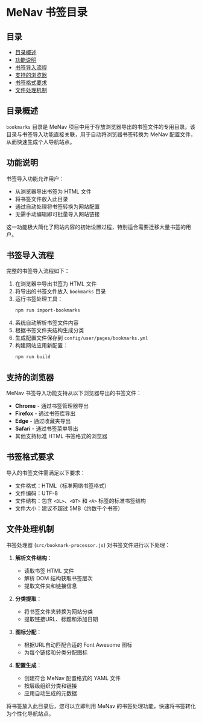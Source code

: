 # MeNav 书签目录

## 目录

- [目录概述](#目录概述)
- [功能说明](#功能说明)
- [书签导入流程](#书签导入流程)
- [支持的浏览器](#支持的浏览器)
- [书签格式要求](#书签格式要求)
- [文件处理机制](#文件处理机制)

## 目录概述

`bookmarks` 目录是 MeNav 项目中用于存放浏览器导出的书签文件的专用目录。该目录与书签导入功能直接关联，用于自动将浏览器书签转换为 MeNav 配置文件，从而快速生成个人导航站点。

## 功能说明

书签导入功能允许用户：

- 从浏览器导出书签为 HTML 文件
- 将书签文件放入此目录
- 通过自动处理将书签转换为网站配置
- 无需手动编辑即可批量导入网站链接

这一功能极大简化了网站内容的初始设置过程，特别适合需要迁移大量书签的用户。

## 书签导入流程

完整的书签导入流程如下：

1. 在浏览器中导出书签为 HTML 文件
2. 将导出的书签文件放入 `bookmarks` 目录
3. 运行书签处理工具：
   ```bash
   npm run import-bookmarks
   ```
4. 系统自动解析书签文件内容
5. 根据书签文件夹结构生成分类
6. 生成配置文件保存到 `config/user/pages/bookmarks.yml`
7. 构建网站应用新配置：
   ```bash
   npm run build
   ```

## 支持的浏览器

MeNav 书签导入功能支持从以下浏览器导出的书签文件：

- **Chrome** - 通过书签管理器导出
- **Firefox** - 通过书签库导出
- **Edge** - 通过收藏夹导出
- **Safari** - 通过书签菜单导出
- 其他支持标准 HTML 书签格式的浏览器

## 书签格式要求

导入的书签文件需满足以下要求：

- 文件格式：HTML（标准网络书签格式）
- 文件编码：UTF-8
- 文件结构：包含 `<DL>`、`<DT>` 和 `<A>` 标签的标准书签结构
- 文件大小：建议不超过 5MB（约数千个书签）

## 文件处理机制

书签处理器 (`src/bookmark-processor.js`) 对书签文件进行以下处理：

1. **解析文件结构**：
   - 读取书签 HTML 文件
   - 解析 DOM 结构获取书签层次
   - 提取文件夹和链接信息

2. **分类提取**：
   - 将书签文件夹转换为网站分类
   - 提取链接URL、标题和添加日期

3. **图标分配**：
   - 根据URL自动匹配合适的 Font Awesome 图标
   - 为每个链接和分类分配图标

4. **配置生成**：
   - 创建符合 MeNav 配置格式的 YAML 文件
   - 按层级组织分类和链接
   - 应用自动生成的元数据

将书签放入此目录后，您可以立即利用 MeNav 的书签处理功能，快速将书签转化为个性化导航站点。 